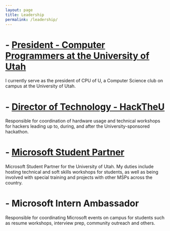 ```yaml
---
layout: page
title: Leadership
permalink: /leadership/
---
```

# - [President - Computer Programmers at the University of Utah](http://www.cpuofu.com/Tanner/)
  I currently serve as the president of CPU of U, a Computer Science club on campus at the University of Utah.
# - [Director of Technology - HackTheU](http://hacktheu.com/)
  Responsible for coordination of hardware usage and technical workshops for hackers leading up to, during, and after the University-sponsored hackathon.
# - [Microsoft Student Partner](https://www.facebook.com/groups/UtesMSP/)
  Microsoft Student Partner for the University of Utah. My duties include hosting technical and soft skills workshops for students, as well as being involved with special training and projects with other MSPs across the country.
# - Microsoft Intern Ambassador
  Responsible for coordinating Microsoft events on campus for students such as resume workshops, interview prep, community outreach and others.
